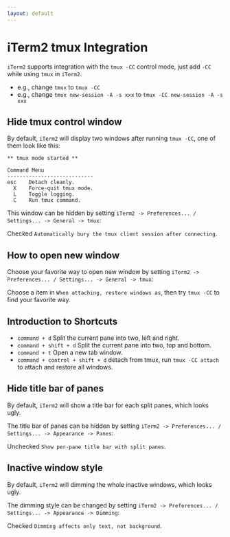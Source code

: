 ```yaml
---
layout: default
---
```


# iTerm2 tmux Integration

`iTerm2` supports integration with the `tmux -CC` control mode, just add `-CC` while using `tmux` in `iTerm2`.

- e.g., change `tmux` to `tmux -CC`
- e.g., change `tmux new-session -A -s xxx` to `tmux -CC new-session -A -s xxx`

## Hide tmux control window

By default, `iTerm2` will display two windows after running `tmux -CC`, one of them look like this:

```
** tmux mode started **

Command Menu
----------------------------
esc    Detach cleanly.
  X    Force-quit tmux mode.
  L    Toggle logging.
  C    Run tmux command.
```

This window can be hidden by setting `iTerm2 -> Preferences... / Settings... -> General -> tmux`:

Checked `Automatically bury the tmux client session after connecting`.

## How to open new window

Choose your favorite way to open new window by setting `iTerm2 -> Preferences... / Settings... -> General -> tmux`:

Choose a item in `When attaching, restore windows as`, then try `tmux -CC` to find your favorite way.

## Introduction to Shortcuts

- `command + d` Split the current pane into two, left and right.
- `command + shift + d` Split the current pane into two, top and bottom.
- `command + t` Open a new tab window.
- `command + control + shift + d` detach from tmux, run `tmux -CC attach` to attach and restore all windows.

## Hide title bar of panes

By default, `iTerm2` will show a title bar for each split panes, which looks ugly.

The title bar of panes can be hidden by setting `iTerm2 -> Preferences... / Settings... -> Appearance -> Panes`:

Unchecked `Show per-pane title bar with split panes`.

## Inactive window style

By default, `iTerm2` will dimming the whole inactive windows, which looks ugly.

The dimming style can be changed by setting `iTerm2 -> Preferences... / Settings... -> Appearance -> Dimming`:

Checked `Dimming affects only text, not background`.
